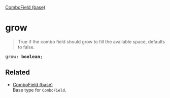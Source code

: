 [ComboField (base)](ComboField_base.md)

# grow

> True if the combo field should grow to fill the available space, defaults to false.

<pre class="docgen_signature">grow: <b>boolean</b>;</pre>

## Related

- [<!--{ref:type}-->ComboField (base)](ComboField_base.md) \
    Base type for `ComboField`.
